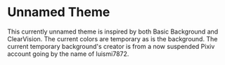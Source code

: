 # Unnamed Theme
This currently unnamed theme is inspired by both Basic Background and ClearVision.
The current colors are temporary as is the background.
The current temporary background's creator is from a now suspended Pixiv account going by the name of luismi7872.

